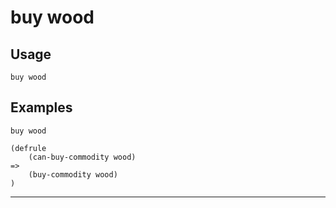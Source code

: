 # buy wood
## Usage
```
buy wood
```
## Examples
```
buy wood
```
```
(defrule
    (can-buy-commodity wood)
=>
    (buy-commodity wood)
)

```
---
